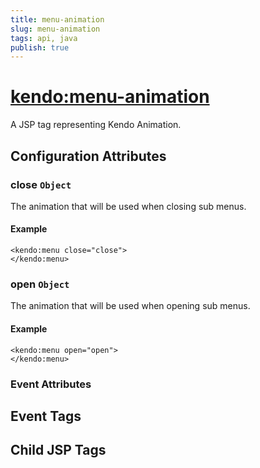 ```yaml
---
title: menu-animation
slug: menu-animation
tags: api, java
publish: true
---
```


# <kendo:menu-animation>
A JSP tag representing Kendo Animation.

## Configuration Attributes


### close `Object`

The animation that will be used when closing sub menus.

#### Example
    <kendo:menu close="close">
    </kendo:menu>



### open `Object`

The animation that will be used when opening sub menus.

#### Example
    <kendo:menu open="open">
    </kendo:menu>



### Event Attributes

## Event Tags


## Child JSP Tags

